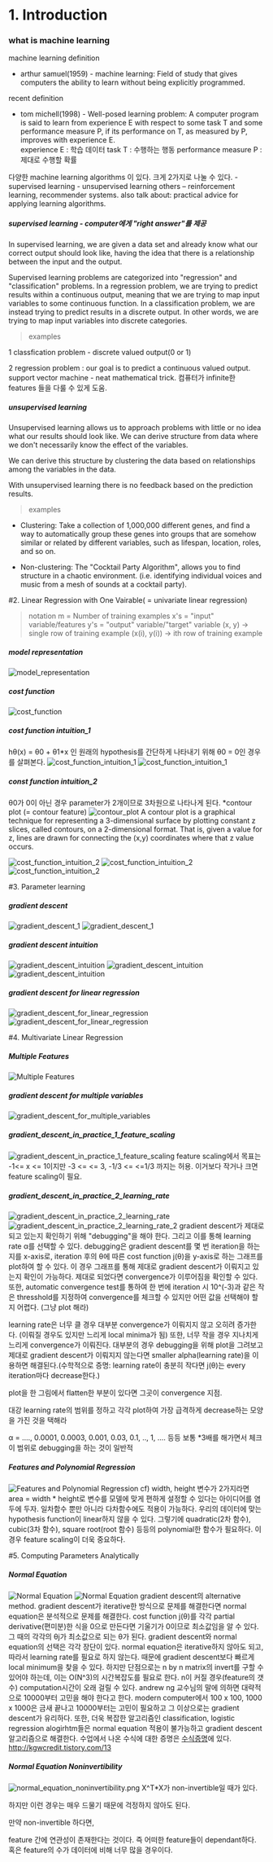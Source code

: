 # 1. Introduction

### what is machine learning

machine learning definition

* arthur samuel(1959) - machine learning: Field of study that gives computers the ability to learn without being explicitly programmed.

recent definition

* tom michell(1998) - Well-posed learning problem: A computer program is said to learn from experience E with respect to some task T and some performance measure P, if its performance on T, as measured by P, improves with experience E.  
experience E : 학습 데이터
task T : 수행하는 행동
performance measure P : 제대로 수행할 확률

다양한 machine learning algorithms 이 있다.
크게 2가지로 나눌 수 있다.
    -	supervised learning
    -	unsupervised learning
others – reinforcement learning, recommender systems.
also talk about: practical advice for applying learning algorithms.

##### supervised learning - computer에게 "right answer"를 제공
In supervised learning, we are given a data set and already know what our correct output should look like, having the idea that there is a relationship between the input and the output.

Supervised learning problems are categorized into "regression" and "classification" problems. In a regression problem, we are trying to predict results within a continuous output, meaning that we are trying to map input variables to some continuous function. In a classification problem, we are instead trying to predict results in a discrete output. In other words, we are trying to map input variables into discrete categories.
>examples

1 classfication problem - discrete valued output(0 or 1)

2 regression problem : our goal is to predict a continuous valued output.
support vector machine - neat mathematical trick. 컴퓨터가 infinite한 features 들을 다룰 수 있게 도움.

##### unsupervised learning
Unsupervised learning allows us to approach problems with little or no idea what our results should look like. We can derive structure from data where we don't necessarily know the effect of the variables.

We can derive this structure by clustering the data based on relationships among the variables in the data.

With unsupervised learning there is no feedback based on the prediction results.
>examples

- Clustering: Take a collection of 1,000,000 different genes, and find a way to automatically group these genes into groups that are somehow similar or related by different variables, such as lifespan, location, roles, and so on.

- Non-clustering: The "Cocktail Party Algorithm", allows you to find structure in a chaotic environment. (i.e. identifying individual voices and music from a mesh of sounds at a cocktail party).

#2. Linear Regression with One Vairable( = univariate linear regression)
>notation
>m = Number of training examples
>x's = "input" variable/features
>y's = "output" variable/"target" variable
>(x, y) -> single row of training example
>(x(i), y(i)) -> ith row of training example

##### model representation
![model_representation](./images/model_representation.png)

##### cost function
![cost_function](./images/cost_function.png)


##### cost function intuition_1
hθ(x) = θ0 + θ1*x
인 원래의 hypothesis를 간단하게 나타내기 위해 θ0 = 0인 경우를 살펴본다.
![cost_function_intuition_1](./images/intuition_1_1.png)
![cost_function_intuition_1](./images/intuition_1_2.png)

##### const function intuition_2
θ0가 0이 아닌 경우 parameter가 2개이므로 3차원으로 나타나게 된다.
*contour plot (= contour feature)
![contour_plot](./images/contour_plot.gif)
A contour plot is a graphical technique for representing a 3-dimensional surface by plotting constant z slices, called contours, on a 2-dimensional format. That is, given a value for z, lines are drawn for connecting the (x,y) coordinates where that z value occurs.

![cost_function_intuition_2](./images/intuition_2_1.png)
![cost_function_intuition_2](./images/intuition_2_2.png)
![cost_function_intuition_2](./images/intuition_2_3.png)

#3. Parameter learning
##### gradient descent
![gradient_descent_1](./images/gradient_descent_1.png)
![gradient_descent_1](./images/gradient_descent_2.png)

##### gradient descent intuition
![gradient_descent_intuition](./images/gradient_descent_intuition_1.png)
![gradient_descent_intuition](./images/gradient_descent_intuition_2.png)
![gradient_descent_intuition](./images/gradient_descent_intuition_3.png)

##### gradient descent for linear regression
![gradient_descent_for_linear_regression](./images/gradient_descent_linear_regression.png)
![gradient_descent_for_linear_regression](./images/gradient_descent_linear_regression_2.png)

#4. Multivariate Linear Regression

##### Multiple Features
![Multiple Features](./images/multiple_features.png)
##### gradient descent for multiple variables
![gradient_descent_for_multiple_variables](./images/gradient_descent_for_multiple_variables.png)
##### gradient_descent_in_practice_1_feature_scaling
![gradient_descent_in_practice_1_feature_scaling](./images/gradient_descent_in_practice_1_feature_scaling.png)
feature scaling에서 목표는 -1<= x <= 1이지만
-3 <= <= 3, -1/3 <= <=1/3 까지는 허용. 이거보다 작거나 크면 feature scaling이 필요.

##### gradient_descent_in_practice_2_learning_rate
![gradient_descent_in_practice_2_learning_rate](./images/gradient_descent_in_practice_2_learning_rate.png)
![gradient_descent_in_practice_2_learning_rate_2](./images/gradient_descent_in_practice_2_learning_rate_2.png)
gradient descent가 제대로 되고 있는지 확인하기 위해 "debugging"을 해야 한다. 그리고 이를 통해 learning rate α를 선택할 수 있다.
debugging은 gradient descent를 몇 번 iteration을 하는 지를 x-axis로, iteration 후의 θ에 따른 cost function j(θ)을 y-axis로 하는 그래프를 plot하여 할 수 있다. 이 경우 그래프를 통해 제대로 gradient descent가 이뤄지고 있는지 확인이 가능하다. 제대로 되었다면 convergence가 이루어짐을 확인할 수 있다.
또한, automatic convergence test를 통하여 한 번에 iteration 시 10^(-3)과 같은 작은 thresshold를 지정하여 convergence를 체크할 수 있지만 어떤 값을 선택해야 할 지 어렵다. (그냥 plot 해라)

learning rate은 너무 클 경우 대부분 convergence가 이뤄지지 않고 오히려 증가한다. (이뤄질 경우도 있지만 느리게 local minima가 됨)
또한, 너무 작을 경우 지나치게 느리게 convergence가 이뤄진다.
대부분의 경우 debugging을 위해 plot을 그려보고 제대로 gradient descent가 이뤄지지 않는다면 smaller alpha(learning rate)을 이용하면 해결된다.(수학적으로 증명: learning rate이 충분히 작다면 j(θ)는 every iteration마다 decrease한다.)

plot을 한 그림에서 flatten한 부분이 있다면 그곳이 convergence 지점.

대강 learning rate의 범위를 정하고 각각 plot하여 가장 급격하게 decrease하는 모양을 가진 것을 택해라

α = 
...., 0.0001, 0.0003, 0.001, 0.03, 0.1, .., 1, ....
등등 보통 *3배를 해가면서 체크
이 범위로 debugging을 하는 것이 일반적
##### Features and Polynomial Regression
![Features and Polynomial Regression](./images/Features_and_Polynomial_Regression.png)
cf) width, height 변수가 2가지라면 area = width * height로 변수를 모델에 맞게 편하게 설정할 수 있다는 아이디어를 염두에 두자.
일차함수 뿐만 아니라 다차함수에도 적용이 가능하다. 
우리의 데이터에 맞는 hypothesis function이 linear하지 않을 수 있다.
그렇기에 quadratic(2차 함수), cubic(3차 함수), square root(root 함수) 등등의 polynomial한 함수가 필요하다.
이 경우 feature scaling이 더욱 중요하다.

#5. Computing Parameters Analytically
##### Normal Equation
![Normal Equation](./images/normal_equation_1.png)
![Normal Equation](./images/normal_equation_2.png)
gradient descent의 alternative method. gradient descent가 iterative한 방식으로 문제를 해결한다면 normal equation은 분석적으로 문제를 해결한다. cost function j(θ)를 각각 partial derivative(편미분)한 식을 0으로 만든다면 기울기가 0이므로 최소값임을 알 수 있다.
그 때의 각각의 θj가 최소값으로 되는 θ가 된다.
gradient descent와 normal equation의 선택은 각각 장단이 있다.
normal equation은 iterative하지 않아도 되고, 따라서 learning rate를  필요로 하지 않는다. 때문에 gradient descent보다 빠르게 local minimum을 찾을 수 있다. 하지만 단점으로는 n by n matrix의 invert를 구할 수 있어야 하는데, 이는 O(N^3)의 시간복잡도를 필요로 한다. n이 커질 경우(feature의 갯수) computation시간이 오래 걸릴 수 있다.
andrew ng 교수님의 말에 의하면 대략적으로 10000부터 고민을 해야 한다고 한다. modern computer에서 100 x 100, 1000 x 1000은 금새 끝나고 10000부터는 고민이 필요하고 그 이상으로는 gradient descent가 유리하다.
또한, 더욱 복잡한 알고리즘인 classification, logistic regression alogirhtm들은 normal equation 적용이 불가능하고 gradient descent 알고리즘으로 해결한다.
수업에서 나온 수식에 대한 증명은 [수식증명](http://kgwcredit.tistory.com/13)에 있다.
http://kgwcredit.tistory.com/13
##### Normal Equation Noninvertibility
![normal_equation_noninvertibility.png](./images/normal_equation_noninvertibility.png)
X^T*X가 non-invertible일 때가 있다.

하지만 이런 경우는 매우 드물기 때문에 걱정하지 않아도 된다.

만약  non-invertible 하다면,

feature 간에 연관성이 존재한다는 것이다. 즉 어떠한 feature들이 dependant하다.
혹은 feature의 수가 데이터에 비해 너무 많을 경우이다.









